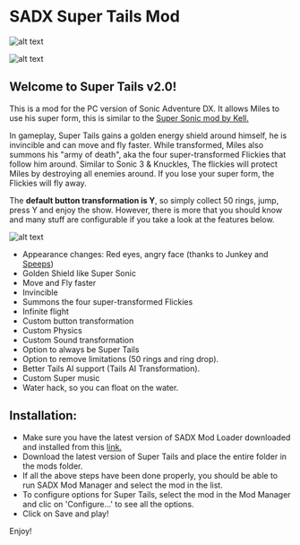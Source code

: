 # SADX Super Tails Mod

![alt text](https://i.imgur.com/dIYhFiC.png)

![alt text](https://i.imgur.com/p5F78b7.png)

## Welcome to Super Tails v2.0!
This is a mod for the PC version of Sonic Adventure DX. It allows Miles to use his super form, this is similar to the [Super Sonic mod by Kell.](https://github.com/kellsnc/sadx-super-sonic)

In gameplay, Super Tails gains a golden energy shield around himself, he is invincible and can move and fly faster. While transformed, Miles also summons his "army of death", aka the four super-transformed Flickies that follow him around. Similar to Sonic 3 & Knuckles, The flickies will protect Miles by destroying all enemies around. If you lose your super form, the Flickies will fly away. 

The **default button transformation is Y**, so simply collect 50 rings, jump, press Y and enjoy the show. However, there is more that you should know and many stuff are configurable if you
take a look at the features below.

![alt text](https://i.imgur.com/TfxezW5.png)

- Appearance changes: Red eyes, angry face (thanks to Junkey and [Speeps](https://github.com/SPEEPSHighway))
- Golden Shield like Super Sonic
- Move and Fly faster
- Invincible
- Summons the four super-transformed Flickies
- Infinite flight
- Custom button transformation
- Custom Physics
- Custom Sound transformation
- Option to always be Super Tails
- Option to remove limitations (50 rings and ring drop).
- Better Tails AI support (Tails AI Transformation).
- Custom Super music
- Water hack, so you can float on the water.


## Installation:
- Make sure you have the latest version of SADX Mod Loader downloaded and installed from this [link.](https://sadxmodinstaller.unreliable.network/)
- Download the latest version of Super Tails and place the entire folder in the mods folder.
- If all the above steps have been done properly, you should be able to run SADX Mod Manager and select the mod in the list.
- To configure options for Super Tails, select the mod in the Mod Manager and clic on 'Configure...' to see all the options.
- Click on Save and play! 

Enjoy!

